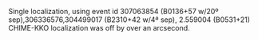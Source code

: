 Single localization, using event id 307063854 (B0136+57 w/20º sep),306336576,304499017 (B2310+42 w/4ª sep), 2.559004 (B0531+21) CHIME-KKO localization was off by over an arcsecond. 
